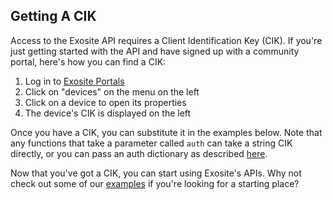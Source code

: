 Getting A CIK
-------------

Access to the Exosite API requires a Client Identification Key (CIK).
If you're just getting started with the API and have signed up with a
community portal, here's how you can find a CIK:

1. Log in to [Exosite Portals](https://portals.exosite.com)
2. Click on "devices" on the menu on the left
3. Click on a device to open its properties
4. The device's CIK is displayed on the left

Once you have a CIK, you can substitute it in the examples below. Note that any functions that take a parameter called `auth` can take a string CIK directly, or you can pass an auth dictionary as described [here](http://docs.exosite.com/rpc/#authentication).

Now that you've got a CIK, you can start using Exosite's APIs. Why not check out some of our [examples](examples.html) if you're looking for a starting place?

